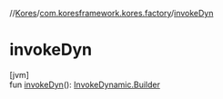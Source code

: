 //[Kores](../../index.md)/[com.koresframework.kores.factory](index.md)/[invokeDyn](invoke-dyn.md)

# invokeDyn

[jvm]\
fun [invokeDyn](invoke-dyn.md)(): [InvokeDynamic.Builder](../com.koresframework.kores.base/-invoke-dynamic/-builder/index.md)
